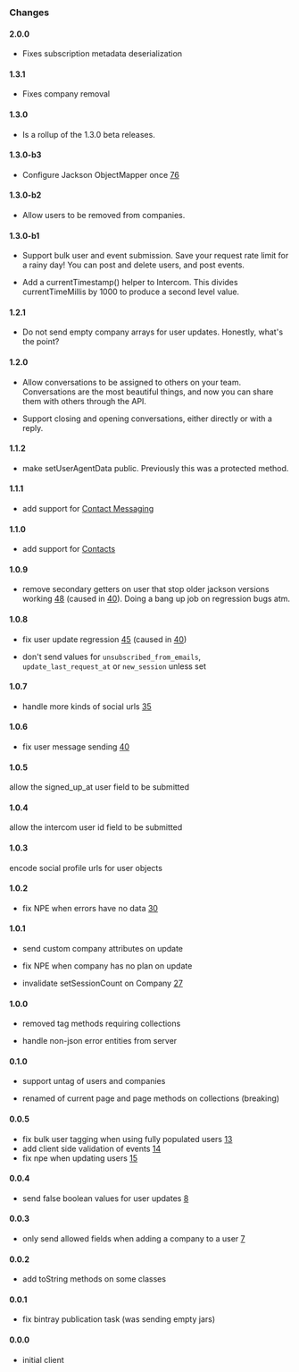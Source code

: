 ### Changes

#### 2.0.0

- Fixes subscription metadata deserialization

#### 1.3.1

- Fixes company removal

#### 1.3.0

- Is a rollup of the 1.3.0 beta releases.

#### 1.3.0-b3

- Configure Jackson ObjectMapper once [76](https://github.com/intercom/intercom-java/issues/76)

#### 1.3.0-b2

- Allow users to be removed from companies.

#### 1.3.0-b1

- Support bulk user and event submission. Save your request rate limit for
a rainy day! You can post and delete users, and post events.  

- Add a currentTimestamp() helper to Intercom. This divides currentTimeMillis
by 1000 to produce a second level value.

#### 1.2.1

- Do not send empty company arrays for user updates. Honestly, what's the point?

#### 1.2.0

- Allow conversations to be assigned to others on your team. Conversations
are the most beautiful things, and now you can share them with others through
the API.    

- Support closing and opening conversations, either directly or with a reply.


#### 1.1.2

 - make setUserAgentData public. Previously this was a protected method.

#### 1.1.1

 - add support for [Contact Messaging](https://github.com/intercom/intercom-java#conversations)

#### 1.1.0

 - add support for [Contacts](https://github.com/intercom/intercom-java#contacts)

#### 1.0.9

 - remove secondary getters on user that stop older jackson versions working  [48](https://github.com/intercom/intercom-java/issues/45) (caused in [40](https://github.com/intercom/intercom-java/issues/48)). Doing a bang up job on regression bugs atm.

#### 1.0.8

 - fix user update regression [45](https://github.com/intercom/intercom-java/issues/45) (caused in [40](https://github.com/intercom/intercom-java/issues/40))

 - don't send values for `unsubscribed_from_emails`, `update_last_request_at` or `new_session` unless set

#### 1.0.7

  - handle more kinds of social urls [35](https://github.com/intercom/intercom-java/issues/35)

#### 1.0.6

 - fix user message sending [40](https://github.com/intercom/intercom-java/issues/40)

#### 1.0.5

allow the signed_up_at user field to be submitted

#### 1.0.4

allow the intercom user id field to be submitted

#### 1.0.3

encode social profile urls for user objects

#### 1.0.2

- fix NPE when errors have no data [30](https://github.com/intercom/intercom-java/pull/30)

#### 1.0.1

 - send custom company attributes on update

 - fix NPE when company has no plan on update

 - invalidate setSessionCount on Company [27](https://github.com/intercom/intercom-java/issues/27)

#### 1.0.0

 - removed tag methods requiring collections

 - handle non-json error entities from server

#### 0.1.0

 - support untag of users and companies

 - renamed of current page and page methods on collections (breaking)

#### 0.0.5

- fix bulk user tagging when using fully populated users  [13](https://github.com/intercom/intercom-java/issues/13)
- add client side validation of events  [14](https://github.com/intercom/intercom-java/issues/14)
- fix npe when updating users [15](https://github.com/intercom/intercom-java/issues/15)


#### 0.0.4

- send false boolean values for user updates [8](https://github.com/intercom/intercom-java/issues/8)

#### 0.0.3

- only send allowed fields when adding a company to a user [7](https://github.com/intercom/intercom-java/issues/7)

#### 0.0.2

 - add toString methods on some classes

#### 0.0.1

 - fix bintray publication task (was sending empty jars)

#### 0.0.0

 - initial client
